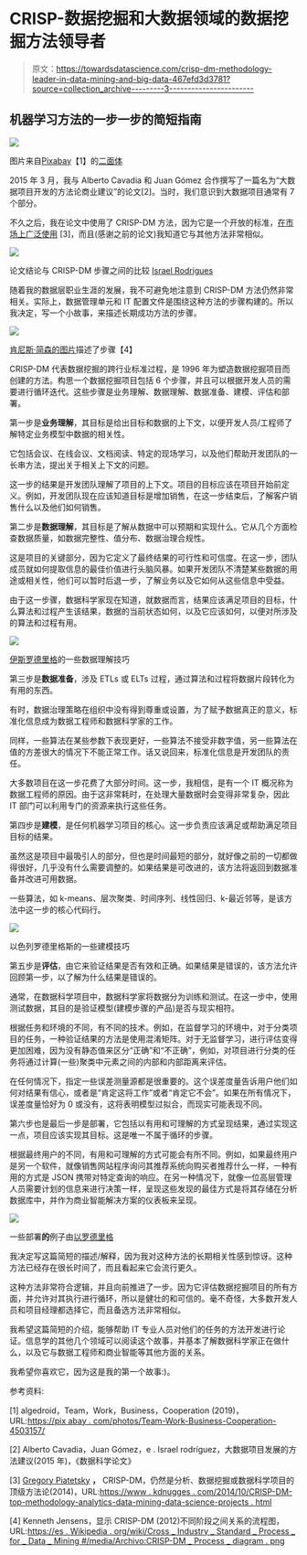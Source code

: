 # CRISP-数据挖掘和大数据领域的数据挖掘方法领导者

> 原文：<https://towardsdatascience.com/crisp-dm-methodology-leader-in-data-mining-and-big-data-467efd3d3781?source=collection_archive---------3----------------------->

## 机器学习方法的一步一步的简短指南

![](img/09fd8a0de2266df2e947b1306c150a7b.png)

图片来自[Pixabay](https://pixabay.com/?utm_source=link-attribution&utm_medium=referral&utm_campaign=image&utm_content=4503157)【1】的[二面体](https://pixabay.com/users/algedroid-9286107/?utm_source=link-attribution&utm_medium=referral&utm_campaign=image&utm_content=4503157)

2015 年 3 月，我与 Alberto Cavadia 和 Juan Gómez 合作撰写了一篇名为“大数据项目开发的方法论商业建议”的论文[2]。当时，我们意识到大数据项目通常有 7 个部分。

不久之后，我在论文中使用了 CRISP-DM 方法，因为它是一个开放的标准，[在市场上广泛使用](https://www.kdnuggets.com/2014/10/crisp-dm-top-methodology-analytics-data-mining-data-science-projects.html) [3]，而且(感谢之前的论文)我知道它与其他方法非常相似。

![](img/96752a62cc4ed6de67964e2f9dca9fea.png)

论文结论与 CRISP-DM 步骤之间的比较 [Israel Rodrigues](https://medium.com/@lwjirl)

随着我的数据层职业生涯的发展，我不可避免地注意到 CRISP-DM 方法仍然非常相关。实际上，数据管理单元和 IT 配置文件是围绕这种方法的步骤构建的。所以我决定，写一个小故事，来描述长期成功方法的步骤。

![](img/59dfd46b50b1abf1ac480d566cfe588d.png)

[肯尼斯·简森的图片](https://creativecommons.org/licenses/by-sa/3.0/)描述了步骤【4】

CRISP-DM 代表数据挖掘的跨行业标准过程，是 1996 年为塑造数据挖掘项目而创建的方法。构思一个数据挖掘项目包括 6 个步骤，并且可以根据开发人员的需要进行循环迭代。这些步骤是业务理解、数据理解、数据准备、建模、评估和部署。

第一步是**业务理解**，其目标是给出目标和数据的上下文，以便开发人员/工程师了解特定业务模型中数据的相关性。

它包括会议、在线会议、文档阅读、特定的现场学习，以及他们帮助开发团队的一长串方法，提出关于相关上下文的问题。

这一步的结果是开发团队理解了项目的上下文。项目的目标应该在项目开始前定义。例如，开发团队现在应该知道目标是增加销售，在这一步结束后，了解客户销售什么以及他们如何销售。

第二步是**数据理解**，其目标是了解从数据中可以预期和实现什么。它从几个方面检查数据质量，如数据完整性、值分布、数据治理合规性。

这是项目的关键部分，因为它定义了最终结果的可行性和可信度。在这一步，团队成员就如何提取信息的最佳价值进行头脑风暴。如果开发团队不清楚某些数据的用途或相关性，他们可以暂时后退一步，了解业务以及它如何从这些信息中受益。

由于这一步骤，数据科学家现在知道，就数据而言，结果应该满足项目的目标，什么算法和过程产生该结果，数据的当前状态如何，以及它应该如何，以便对所涉及的算法和过程有用。

![](img/03f5b71f935697857c44bb23ee21e046.png)

[伊斯罗德里格](https://medium.com/@lwjirl)的一些数据理解技巧

第三步是**数据准备**，涉及 ETLs 或 ELTs 过程，通过算法和过程将数据片段转化为有用的东西。

有时，数据治理策略在组织中没有得到尊重或设置，为了赋予数据真正的意义，标准化信息成为数据工程师和数据科学家的工作。

同样，一些算法在某些参数下表现更好，一些算法不接受非数字值，另一些算法在值的方差很大的情况下不能正常工作。话又说回来，标准化信息是开发团队的责任。

大多数项目在这一步花费了大部分时间。这一步，我相信，是有一个 IT 概况称为数据工程师的原因。由于这非常耗时，在处理大量数据时会变得非常复杂，因此 IT 部门可以利用专门的资源来执行这些任务。

第四步是**建模**，是任何机器学习项目的核心。这一步负责应该满足或帮助满足项目目标的结果。

虽然这是项目中最吸引人的部分，但也是时间最短的部分，就好像之前的一切都做得很好，几乎没有什么需要调整的。如果结果是可改进的，该方法将返回到数据准备并改进可用数据。

一些算法，如 k-means、层次聚类、时间序列、线性回归、k-最近邻等，是该方法中这一步的核心代码行。

![](img/742c755cd744669c702064141c014f9f.png)

以色列罗德里格斯的一些建模技巧

第五步是**评估**，由它来验证结果是否有效和正确。如果结果是错误的，该方法允许回顾第一步，以了解为什么结果是错误的。

通常，在数据科学项目中，数据科学家将数据分为训练和测试。在这一步中，使用测试数据，其目的是验证模型(建模步骤的产品)是否与现实相符。

根据任务和环境的不同，有不同的技术。例如，在监督学习的环境中，对于分类项目的任务，一种验证结果的方法是使用混淆矩阵。对于无监督学习，进行评估变得更加困难，因为没有静态值来区分“正确”和“不正确”，例如，对项目进行分类的任务将通过计算(一些)聚类中元素之间的内部和内部距离来评估。

在任何情况下，指定一些误差测量源都是很重要的。这个误差度量告诉用户他们如何对结果有信心，或者是“肯定这将工作”或者“肯定它不会”。如果在所有情况下，误差度量恰好为 0 或没有，这将表明模型过拟合，而现实可能表现不同。

第六步也是最后一步是部署，它包括以有用和可理解的方式呈现结果，通过实现这一点，项目应该实现其目标。这是唯一不属于循环的步骤。

根据最终用户的不同，有用和可理解的方式可能会有所不同。例如，如果最终用户是另一个软件，就像销售网站程序询问其推荐系统向购买者推荐什么一样，一种有用的方式是 JSON 携带对特定查询的响应。在另一种情况下，就像一位高层管理人员需要计划的信息来进行决策一样，呈现这些发现的最佳方式是将其存储在分析数据库中，并作为商业智能解决方案的仪表板来呈现。

![](img/4f6c514f499cb93368af88d08a5c7ca7.png)

一些部署**的**例子由[以罗德里格](https://medium.com/@lwjirl)

我决定写这篇简短的描述/解释，因为我对这种方法的长期相关性感到惊讶。这种方法已经存在很长时间了，而且看起来它会流行更久。

这种方法非常符合逻辑，并且向前推进了一步。因为它评估数据挖掘项目的所有方面，并允许对其执行进行循环，所以是健壮的和可信的。毫不奇怪，大多数开发人员和项目经理都选择它，而且备选方法非常相似。

我希望这篇简短的介绍，能够帮助 IT 专业人员对他们的任务的方法开发进行论证。信息学的其他几个领域可以阅读这个故事，并基本了解数据科学家正在做什么，以及它与数据工程师和商业智能等其他方面的关系。

我希望你喜欢它，因为这是我的第一个故事:)。

参考资料:

[1] algedroid，Team，Work，Business，Cooperation (2019)，URL:[https://pix abay . com/photos/Team-Work-Business-Cooperation-4503157/](https://pixabay.com/photos/team-work-business-cooperation-4503157/)

[2] Alberto Cavadia，Juan Gómez，e . Israel rodríguez，大数据项目发展的方法建议(2015 年)，《数据科学论文》

[3] [Gregory Piatetsky](https://www.kdnuggets.com/author/gregory-piatetsky) **，** CRISP-DM，仍然是分析、数据挖掘或数据科学项目的顶级方法论(2014)，URL:[https://www . kdnugges . com/2014/10/CRISP-DM-top-methodology-analytics-data-mining-data-science-projects . html](https://www.kdnuggets.com/2014/10/crisp-dm-top-methodology-analytics-data-mining-data-science-projects.html)

[4] Kenneth Jensens，显示 CRISP-DM (2012)不同阶段之间关系的流程图，URL:[https://es . Wikipedia . org/wiki/Cross _ Industry _ Standard _ Process _ for _ Data _ Mining #/media/Archivo:CRISP-DM _ Process _ diagram . png](https://en.wikipedia.org/wiki/Cross-industry_standard_process_for_data_mining#/media/File:CRISP-DM_Process_Diagram.png)